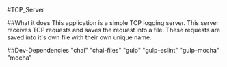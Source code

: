#TCP_Server

##What it does
This application is a simple TCP logging server. This server receives TCP requests and saves the request into a file. These requests are saved into it's own file with their own unique name.

##Dev-Dependencies
"chai"
"chai-files"
"gulp"
"gulp-eslint"
"gulp-mocha"
"mocha"
